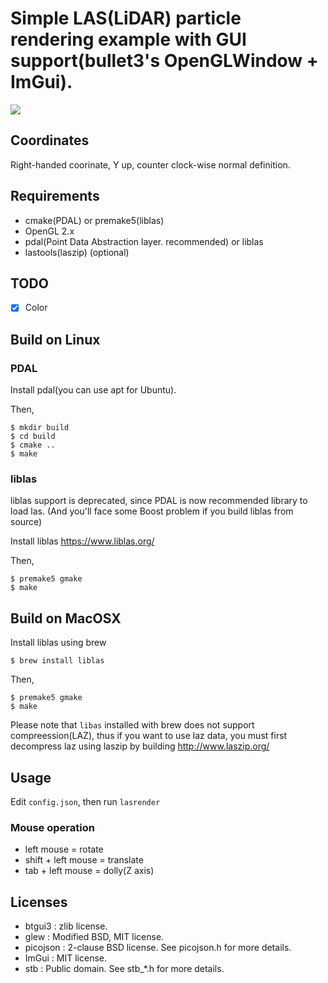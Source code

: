 # Simple LAS(LiDAR) particle rendering example with GUI support(bullet3's OpenGLWindow + ImGui).

![](../../images/las.png)

## Coordinates

Right-handed coorinate, Y up, counter clock-wise normal definition.

## Requirements

* cmake(PDAL) or premake5(liblas)
* OpenGL 2.x
* pdal(Point Data Abstraction layer. recommended) or liblas
* lastools(laszip) (optional)

## TODO

* [x] Color

## Build on Linux

### PDAL

Install pdal(you can use apt for Ubuntu).

Then,

```
$ mkdir build
$ cd build
$ cmake ..
$ make
```

### liblas

liblas support is deprecated, since PDAL is now recommended library to load las.
(And you'll face some Boost problem if you build liblas from source)

Install liblas https://www.liblas.org/

Then,

    $ premake5 gmake
    $ make

## Build on MacOSX

Install liblas using brew

    $ brew install liblas
Then,

    $ premake5 gmake
    $ make

Please note that `libas` installed with brew does not support compreession(LAZ), thus if you want to use laz data, you must first decompress laz using laszip by building http://www.laszip.org/

## Usage

Edit `config.json`, then run `lasrender`

### Mouse operation

* left mouse = rotate
* shift + left mouse = translate
* tab + left mouse = dolly(Z axis)

## Licenses

* btgui3 : zlib license.
* glew : Modified BSD, MIT license.
* picojson : 2-clause BSD license. See picojson.h for more details.
* ImGui : MIT license.
* stb : Public domain. See stb_*.h for more details.


